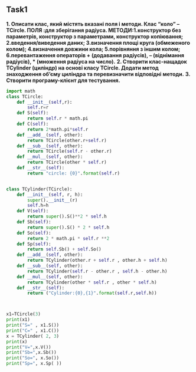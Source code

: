 ## Task1
__1. Описати клас, який містять вказані поля і методи. Клас “коло” – TCircle. ПОЛЯ :для зберігання радіуса. МЕТОДИ:1.конструктор без параметрів, конструктор з параметрами, конструктор копіювання; 2.введення/виведення даних; 3.визначення площі круга (обмеженого колом); 4.визначення довжини кола; 5.порівняння з іншим колом; 6.перевантаження операторів + (додавання радіусів), – (віднімання радіусів), * (множення радіуса на число).__
__2. Створити клас-нащадок TCylinder (циліндр) на основі класу TCircle. Додати метод знаходження об’єму циліндра та перевизначити відповідні методи.__
__3. Створити програму-клієнт для тестування.__
```py
import math
class TCircle:
    def __init__(self,r):
        self.r=r
    def S(self):
        return self.r * math.pi
    def C(self):
        return 2*math.pi*self.r
    def __add__(self, other):
        return TCircle(other.r+self.r)
    def __sub__(self, other):
        return TCircle(self.r - other.r)
    def __mul__(self, other):
        return TCircle(other * self.r)
    def __str__(self):
        return "circle: {0}".format(self.r)


class TCylinder(TCircle):
    def __init__(self, r, h):
        super().__init__(r)
        self.h=h
    def V(self):
        return super().S()**2 * self.h
    def Sb(self):
        return super().S() * 2 * self.h
    def So(self):
        return 2 * math.pi * self.r **2
    def Sp(self):
        return self.Sb() + self.So()
    def __add__(self, other):
        return TCylinder(other.r + self.r , other.h + self.h)
    def __sub__(self, other):
        return TCylinder(self.r - other.r , self.h - other.h)
    def __mul__(self, other):
        return TCylinder(other * self.r , other * self.h)
    def __str__(self):
        return ("Cylinder:{0},{1}".format(self.r,self.h))



x1=TCircle(3)
print(x1)
print("S=" , x1.S())
print("C=" , x1.C())
x = TCylinder( 2, 3)
print(x)
print("V=",x.V())
print("Sb=",x.Sb())
print("So=", x.So())
print("Sp=", x.Sp( ))
```